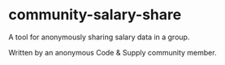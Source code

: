 # community-salary-share

A tool for anonymously sharing salary data in a group.

Written by an anonymous Code & Supply community member.
